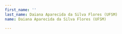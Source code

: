 ```yaml
---
first_name: ''
last_name: Daiana Aparecida da Silva Flores (UFSM)
name: Daiana Aparecida da Silva Flores (UFSM)

---
```


